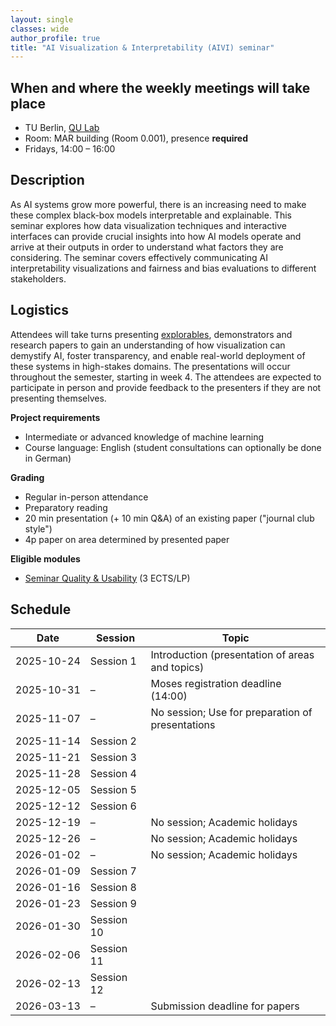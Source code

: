 ```yaml
---
layout: single
classes: wide
author_profile: true
title: "AI Visualization & Interpretability (AIVI) seminar"
---
```


## When and where the weekly meetings will take place
* TU Berlin, [QU Lab](https://www.tu.berlin/qu/)
* Room: MAR building (Room 0.001), presence **required**
* Fridays, 14:00 – 16:00


## Description

As AI systems grow more powerful, there is an increasing need to make these complex black-box models interpretable and explainable. This seminar explores how data visualization techniques and interactive interfaces can provide crucial insights into how AI models operate and arrive at their outputs in order to understand what factors they are considering. The seminar covers effectively communicating AI interpretability visualizations and fairness and bias evaluations to different stakeholders. 

## Logistics
Attendees will take turns presenting [explorables](https://visxai.io), demonstrators and research papers to gain an understanding of how visualization can demystify AI, foster transparency, and enable real-world deployment of these systems in high-stakes domains. The presentations will occur throughout the semester, starting in week 4. The attendees are expected to participate in person and provide feedback to the presenters if they are not presenting themselves.

**Project requirements**
* Intermediate or advanced knowledge of machine learning
* Course language: English (student consultations can optionally be done in German)

**Grading**
* Regular in-person attendance
* Preparatory reading
* 20 min presentation (+ 10 min Q&A) of an existing paper ("journal club style")
* 4p paper on area determined by presented paper

**Eligible modules**
* [Seminar Quality & Usability](https://www.tu.berlin/qu/studium-und-lehre/lehrangebot/kurse/winter-sommersemester/quality-and-usability-seminar) (3 ECTS/LP)

## Schedule
<table>
  <thead>
    <tr>
      <th>Date</th>
      <th>Session</th>
      <th>Topic</th>
    </tr>
  </thead>
  <tbody>
    <tr>
      <td><nobr>2025-10-24</nobr></td>
      <td><nobr>Session 1</nobr></td>
      <td>Introduction (presentation of areas and topics)</td>
    </tr>
    <tr>
      <td>2025-10-31</td>
      <td>–</td>
      <td>Moses registration deadline (14:00)</td>
    </tr>
    <tr>
      <td>2025-11-07</td>
      <td>–</td>
      <td>No session; Use for preparation of presentations</td>
    </tr>
    <tr>
      <td>2025-11-14</td>
      <td>Session 2</td>
      <td></td>
    </tr>
    <tr>
      <td>2025-11-21</td>
      <td>Session 3</td>
      <td></td>
    </tr>
    <tr>
      <td>2025-11-28</td>
      <td>Session 4</td>
      <td></td>
    </tr>
    <tr>
      <td>2025-12-05</td>
      <td>Session 5</td>
      <td></td>
    </tr>
    <tr>
      <td>2025-12-12</td>
      <td>Session 6</td>
      <td></td>
    </tr>
    <tr>
      <td>2025-12-19</td>
      <td>–</td>
      <td>No session; Academic holidays</td>
    </tr>
    <tr>
      <td>2025-12-26</td>
      <td>–</td>
      <td>No session; Academic holidays</td>
    </tr>
    <tr>
      <td>2026-01-02</td>
      <td>–</td>
      <td>No session; Academic holidays</td>
    </tr>
    <tr>
      <td>2026-01-09</td>
      <td>Session 7</td>
      <td></td>
    </tr>
    <tr>
      <td>2026-01-16</td>
      <td>Session 8</td>
      <td></td>
    </tr>
    <tr>
      <td>2026-01-23</td>
      <td>Session 9</td>
      <td></td>
    </tr>
    <tr>
      <td>2026-01-30</td>
      <td>Session 10</td>
      <td></td>
    </tr>
    <tr>
      <td>2026-02-06</td>
      <td>Session 11</td>
      <td></td>
    </tr>
    <tr>
      <td>2026-02-13</td>
      <td>Session 12</td>
      <td></td>
    </tr>
    <tr>
      <td>2026-03-13</td>
      <td>–</td>
      <td>Submission deadline for papers</td>
    </tr>
  </tbody>
</table>
